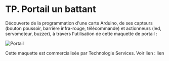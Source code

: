 # TP. Portail un battant

Découverte de la programmation d'une carte Arduino, de ses capteurs (bouton poussoir, barrière infra-rouge, télécommande) et actionneurs (led, servomoteur, buzzer), à travers l'utilisation de cette maquette de portail :

![Portail](https://technologieservices.fr/media/catalog/product/m/a/maquette_portail_arduino_275984_1_8807.jpg?optimize=high&bg-color=255,255,255&fit=bounds&height=700&width=700&canvas=700:700)

Cette maquette est commercialisée par Technologie Services. Voir lien : lien